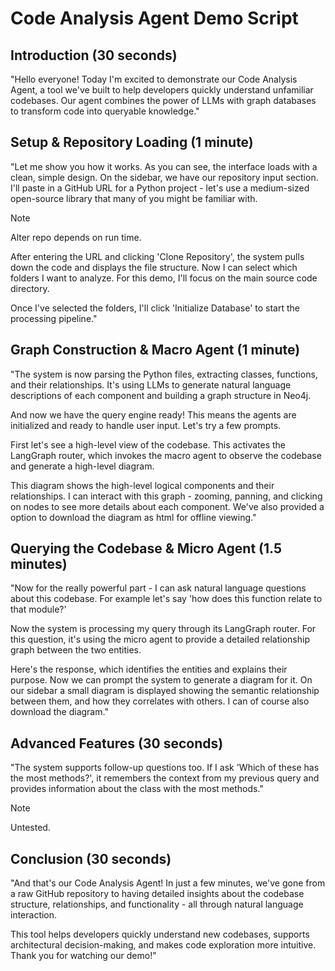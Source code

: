 # Code Analysis Agent Demo Script

## Introduction (30 seconds)
"Hello everyone! Today I'm excited to demonstrate our Code Analysis Agent, a tool we've built to help developers quickly understand unfamiliar codebases. Our agent combines the power of LLMs with graph databases to transform code into queryable knowledge."

## Setup & Repository Loading (1 minute)
"Let me show you how it works. As you can see, the interface loads with a clean, simple design. On the sidebar, we have our repository input section. I'll paste in a GitHub URL for a Python project - let's use a medium-sized open-source library that many of you might be familiar with.

>[!NOTE]
> Alter repo depends on run time. 

After entering the URL and clicking 'Clone Repository', the system pulls down the code and displays the file structure. Now I can select which folders I want to analyze. For this demo, I'll focus on the main source code directory.

Once I've selected the folders, I'll click 'Initialize Database' to start the processing pipeline."

## Graph Construction & Macro Agent (1 minute)
"The system is now parsing the Python files, extracting classes, functions, and their relationships. It's using LLMs to generate natural language descriptions of each component and building a graph structure in Neo4j.

And now we have the query engine ready! This means the agents are initialized and ready to handle user input. Let's try a few prompts.

First let's see a high-level view of the codebase. This activates the LangGraph router, which invokes the macro agent to observe the codebase and generate a high-level diagram.

This diagram shows the high-level logical components and their relationships.
I can interact with this graph - zooming, panning, and clicking on nodes to see more details about each component. We've also provided a option to download the diagram as html for offline viewing."

## Querying the Codebase & Micro Agent (1.5 minutes)
"Now for the really powerful part - I can ask natural language questions about this codebase. For example let's say 'how does this function relate to that module?'

Now the system is processing my query through its LangGraph router. For this question, it's using the micro agent to provide a detailed relationship graph between the two entities.

Here's the response, which identifies the entities and explains their purpose. Now we can prompt the system to generate a diagram for it. On our sidebar a small diagram is displayed showing the semantic relationship between them, and how they correlates with others. I can of course also download the diagram."

## Advanced Features (30 seconds)
"The system supports follow-up questions too. If I ask 'Which of these has the most methods?', it remembers the context from my previous query and provides information about the class with the most methods."

>[!NOTE]
> Untested.

## Conclusion (30 seconds)
"And that's our Code Analysis Agent! In just a few minutes, we've gone from a raw GitHub repository to having detailed insights about the codebase structure, relationships, and functionality - all through natural language interaction.

This tool helps developers quickly understand new codebases, supports architectural decision-making, and makes code exploration more intuitive. Thank you for watching our demo!"
